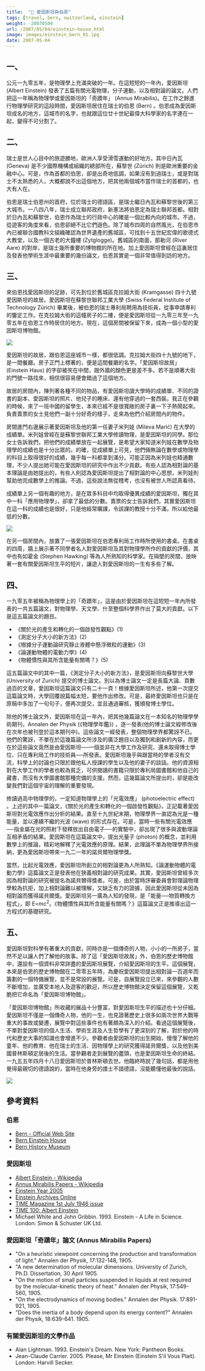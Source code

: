 ```yaml
---
title:  "🧠 愛因斯坦與伯恩"
tags: [travel, bern, switzerland, einstein]
weight: -20070504
url: /2007/05/04/einstein-house.html
image: images/einstein_bern_01.jpg
date: 2007-05-04
---
```


## 一、

公元一九零五年，是物理學上充滿突破的一年。在這短短的一年內，愛因斯坦 (Albert Einstein) 發表了五篇有關光電物理，分子運動，以及相對論的論文。人們把這一年稱為物理學或愛因斯坦的「奇蹟年」 (Annus Mirabilis)。在工作之餘進行物理學研究的這段時間，愛因斯坦居住在瑞士的伯恩 (Bern) 。伯恩成為愛因斯坦成名的地方，這城市的名字，也就跟這位廿十世紀最偉大科學家的名字連在一起，變得不可分割了。

## 二、

瑞士是世人心目中的旅遊勝地，歐洲人享受滑雪運動的好地方。其中日內瓦 (Geneva) 是不少國際機構或組織的總部所在，蘇黎世 (Zürich) 則是歐洲重要的金融中心。可是，作為首都的伯恩，卻是出奇地低調，如果沒有到過瑞士，或是對瑞士不太熟悉的人，大概都說不出這個地方，把其他兩個城市當作瑞士的首都的，也大有人在。

伯恩是瑞士伯恩州的首府，位於瑞士的德語區，是瑞士繼日內瓦和蘇黎世後的第三大城市。一八四八年，瑞士成立聯邦政府，新憲法將伯恩定為瑞士聯邦首都。相對於日內瓦和蘇黎世，伯恩作為瑞士的行政中心的確是一個比較內向的城市。不過，從遊客的角度來看，伯恩卻絕不比它們遜色。除了城市四周的自然風光，在伯恩市內已被聯合國教科文組織確認為世界遺產的舊城區，可找到十五世紀宏偉的歌德式大教堂，以及一個古老的大鐘樓 (Zytglogge)。舊城區的南面，那勒河 (River Aare) 的對岸，是瑞士幾所重要的博物館的所在地。加上愛因斯坦曾經在這裏居住及發表他學術生涯中最重要的幾份論文，伯恩其實是一個非常值得到訪的地方。

## 三、

來伯恩找愛因斯坦的足跡，可先到位於舊城區克拉姆大街 (Kramgasse) 四十九號愛因斯坦的故居。愛因斯坦在蘇黎世聯邦工業大學 (Swiss Federal Institute of Technology Zürich) 畢業後，被伯恩的瑞士專利局聘用為技術員，從事申請專利的鑒定工作。在克拉姆大街的這幢房子的二樓，便是愛因斯坦從一九零三年至一九零五年在伯恩工作時居住的地方。現在，這個房間被保留下來，成為一個小型的愛因斯坦博物館。

![](images/einstein_bern_02.jpg)

愛因斯坦的故居，跟伯恩這座城市一樣，都很低調。克拉姆大街四十九號的地下，是一間餐廳。房子正門上標著的，便是這間餐廳的名字。「愛因斯坦故居」 (Einstein Haus) 的字卻被夾在中間，跟外牆的顏色更是差不多。若不是順著大街的門號一路找來，相信很容易便會錯過了這個地方。

故居的房間內，陳列著各種不同的物品，有愛因斯坦讀大學時的成績單、不同的證書的副本、愛因斯坦的照片、他兒子的睡床、還有他穿過的一套西裝。我正在參觀的時候，來了一班中國的留學生，本來已經不是很寬敞的房子裏一下子熱鬧起來。負責賣票的女士見他們一副十分好奇的樣子，走來為他們介紹房間內的物件。

房間進門右邊展示著愛因斯坦及他的第一任妻子米列娃 (Mileva Marić) 在大學的成績單。米列娃曾經在是蘇黎世聯邦工業大學修讀物理，是愛因斯坦的同學。那位女士告訴我們，把他們的成績單放在一起展覽，是希望大家知道米列娃在數學及物理學的成績也是十分出眾的。的確，從成績單上可見，他們倆無論在數學或物理學的科目上取得很好的成績，幾乎每一科都拿到滿分。可能正因為米列娃也精通數理，不少人提出她可能在愛因斯坦的研究中作出不少貢獻。有些人認為相對論的基本理論是由她提出的，有些人則認為愛因斯坦提出了相對論的中心思想，米列娃則幫助他完成數學上的推論。不過，這些說法無從稽考，也沒有被世人所認真看待。

成績單上另一個有趣的地方，是在眾多科目中均取得優異成績的愛因斯坦，獨在其中一科「應用物理學」，卻拿了最低的分數。賣票的女士告訴我們，其實愛因斯坦在這一科的成績也是很好，只是他經常曠課，令該課的教授十分不滿，所以給他最低的分數。

![](images/einstein_bern_03.jpg)

在另一個房間內，放置了一張愛因斯坦在伯恩專利局工作時所使用的書桌。在書桌的四周，牆上展示著不同學者名人對愛因斯坦及其對物理學所作的貢獻的評價，其中也有如霍金 (Stephen Hawking) 等為人所熟知的科學家。在隔壁的房間，放映著一套有關愛因斯坦生平的短片，讓遊人對愛因斯坦的一生有多些了解。

## 四、

一九零五年被稱為物理學上的「奇蹟年」，這是由於愛因斯坦在這短短一年內所發表的一共五篇論文，對物理學、天文學、什至整個科學界作出了莫大的貢獻。以下是這五篇論文的題目。

- 《關於光的產生和轉化的一個啟發性觀點》(1)
- 《測定分子大小的新方法》(2)
- 《根據分子運動論研究靜止液體中懸浮微粒的運動》(3)
- 《論運動物體的電動力學》(4)
- 《物體慣性與其所含能量有關嗎？》(5)

這五篇論文中的其中一篇，《測定分子大小的新方法》，是愛因斯坦向蘇黎世大學 (University of Zurich) 提交的博士論文。別以為博士論文一定是長篇大論、頁數過百的文章，愛因斯坦這篇論文只有二十一頁！根據愛因斯坦所述，他第一次提交這篇論文時，大學回覆說篇幅太短，要他作出修改。可是，最終愛因斯坦也只是在原稿中多加了一句句子，便再次提交，並且通過審核，獲頒發博士學位。

除他的博士論文外，愛因斯坦在這一年內，把其他幾篇論文在一本知名的物理學學術期刊，Annalen der Physik (《物理學年鑑》) ，逐一發表(他的博士論文經修改後在次年也被刊登於這本期刊中)。這些論文一經發表，整個物理學界都驚訝不已。他們的驚訝，不單在於這幾篇論文所涉及的廣泛題目以及獨到和創新的內容，而更在於這些論文竟然是由愛因斯坦──一個並非在大學工作及研究、還未取得博士學位、只在專利局工作的技術員──所發表。愛因斯坦幾乎與跟當時的學者沒有交流，科學上的討論也只限於跟他私人授課的學生以及他的妻子的談話。他的資源相對在大學工作的學者也較為貧乏，可供閱讀的書籍只限於專利局圖書館和他自己的藏書，而沒有大學圖書館那種完備的支援。然而，這幾篇論文所提出的，卻是能改變我們對這個宇宙的理解的重要發現。

修讀過高中物理學的，一定知道物理學上的「光電效應」 (photoelectric effect) 。上述的其中一篇論文，《關於光的產生和轉化的一個啟發性觀點》，正記載著愛因斯坦對光電效應作出分析的結果。直至十九世紀末期，物理學界一直認為光是一種能量，並以連續不繼的光波 (wave) 的形式存在。可是，當時一些有關光電效應──指金屬在光的照射下發釋放出自由電子──的實驗中，卻出現了很多與波動理論互相矛盾的結果。愛因斯坦在這篇論文中，提出光量子 (photon) 的概念，並利用數學上的推論，精彩地解釋了光電效應的原理。結果，此理論不單為物理學界所接納，更為愛因斯坦帶來一九二一年的諾貝爾物理學獎。

當然，比起光電效應，愛因斯坦所創立的相對論更為人所熟知。《論運動物體的電動力學》這篇論文正是發表他在狹義相對論的研究成果。其實，愛因斯坦曾經多次因為相對論的研究被提名為諾貝爾得獎者。可是，由於當時評審委員會對理論物理學較為抗拒，加上相對論難以被理解，又缺乏有力的證據，因此愛因斯坦從未因為相對論而獲得諾貝爾獎。愛因斯坦另一廣為人知的發現，是「能量──物質轉換方程式」，即 E=mc<sup>2</sup>。《物體慣性與其所含能量有關嗎？》這篇論文正是推導出這一方程式的基礎研究。

## 五、

愛因斯坦對科學有著重大的貢獻，同時亦是一個傳奇的人物，小小的一所房子，當然不足以讓人們了解他的故事。除了這「愛因斯坦故居」外，伯恩的歷史博物館中，還設有一個資料非常詳盡的愛因斯坦展覽，介紹愛因斯坦的生平。這個展覽，本來是伯恩的歷史博物館在二零零五年時，為慶祝愛因斯坦提出相對論一百週年而籌劃的一個特備展覽，並不是常設的展覽。可是，自展覽設立已來，來參觀的人數不斷增加，並廣受本地人及遊客的歡迎，所以歷史博物館決定保留這個展覽，又乾脆把它命名為「愛因斯坦博物館」。

「愛因斯坦博物館」所收藏的展品十分豐富，對愛因斯坦生平的描述也十分仔細。愛因斯坦不僅是一個傳奇人物，他的一生，也見證著歷史上很多如兩次世界大戰等重大的事故或變遷，展覽中對這些事件也有著頗為深入的介紹。看過這個展覽後，不單對愛因斯坦的個人生活、學術生涯及人生哲學有了更深刻的了解，對於他的時代和歷史大事的知識也會增進不少。參觀者由愛因斯坦的出生開始，慢慢了解他的童年、他的教育、他在瑞士的生活、因物理學上的研究獲得諾貝爾獎，以及他到美國普林斯頓定居後的生活。當參觀者走到展覽的盡頭，也是愛因斯坦生命的終結。一九五五年四月十八日愛因斯坦於普林斯頓去世。他臨終時說了幾句話，都是用他覺得最親切的德語說的，當時在他身旁的謢士不諳德語，沒能聽懂他最後的說話。

![](images/einstein_bern_04.jpg)

## 參考資料

### 伯恩

- [Bern - Official Web Site](http://www.bern.ch/)
- [Bern Einstein House](http://www.einstein-bern.ch/)
- [Bern History Museum](http://www.bhm.ch/)

### 愛因斯坦

- [Albert Einstein - Wikipedia](http://en.wikipedia.org/wiki/Albert_Einstein)
- [Annus Mirabilis Papers - Wikipedia](http://en.wikipedia.org/wiki/Annus_Mirabilis_Papers)
- [Einstein Year 2005](http://www.einsteinyear.org/)
- [Einstein Archives Online](http://www.alberteinstein.info/)
- [TIME Magazine 1st July 1946 issue](http://content.time.com/time/magazine/0,9263,7601460701,00.html)
- [TIME 100: Albert Einstein](http://content.time.com/time/magazine/article/0,9171,993017,00.html)
- Michael White and John Gribbin. 1993. Einstein - A Life in Science. London: Simon & Schuster UK Ltd.

### 愛因斯坦「奇蹟年」論文 (Annus Mirabilis Papers)

- "On a heuristic viewpoint concerning the production and transformation of light." Annalen der Physik, 17:132-148, 1905.
- "A new determination of molecular dimensions. University of Zurich, Ph.D. Dissertation, 30 April 1905.
- "On the motion of small particles suspended in liquids at rest required by the molecular-kinetic theory of heat." Annalen der Physik, 17:549-560, 1905.
- "On the electrodynamics of moving bodies." Annalen der Physik. 17:891-921, 1905.
- "Does the inertia of a body depend upon its energy content?" Annalen der Physik, 18:639-641. 1905.

### 有關愛因斯坦的文學作品

- Alan Lightman. 1993. Einstein's Dream. New York: Pantheon Books.
- Jean-Claude Carrier. 2005. Please, Mr Einstein (Einstein S'il Vous Plait). London: Harvill Secker.
